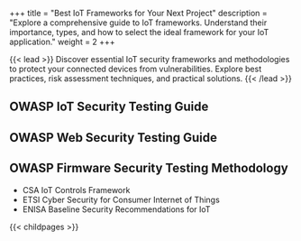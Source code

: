 +++
title = "Best IoT Frameworks for Your Next Project"
description = "Explore a comprehensive guide to IoT frameworks. Understand their importance, types, and how to select the ideal framework for your IoT application."
weight = 2
+++


{{< lead >}}
Discover essential IoT security frameworks and methodologies to protect your connected devices from vulnerabilities. Explore best practices, risk assessment techniques, and practical solutions.
{{< /lead >}}



## OWASP IoT Security Testing Guide
## OWASP Web Security Testing Guide
## OWASP Firmware Security Testing Methodology



- CSA IoT Controls Framework
- ETSI Cyber Security for Consumer Internet of Things 
- ENISA Baseline Security Recommendations for IoT


{{< childpages >}}